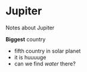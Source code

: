 # Jupiter

Notes about Jupiter

**Biggest** country

- fifth country in solar planet
- it is huuuuge
- can we find *water* there?
